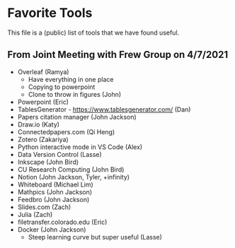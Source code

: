 # Favorite Tools

This file is a (public) list of tools that we have found useful.

## From Joint Meeting with Frew Group on 4/7/2021

- Overleaf (Ramya)
    - Have everything in one place
    - Copying to powerpoint
    - Clone to throw in figures (John)
- Powerpoint (Eric)
- TablesGenerator - https://www.tablesgenerator.com/ (Dan)
- Papers citation manager (John Jackson)
- Draw.io (Katy)
- Connectedpapers.com (Qi Heng)
- Zotero (Zakariya)
- Python interactive mode in VS Code (Alex)
- Data Version Control (Lasse)
- Inkscape (John Bird)
- CU Research Computing (John Bird)
- Notion (John Jackson, Tyler, +infinity)
- Whiteboard (Michael Lim)
- Mathpics (John Jackson)
- Feedbro (John Jackson)
- Slides.com (Zach)
- Julia (Zach)
- filetransfer.colorado.edu (Eric)
- Docker (John Jackson)
    - Steep learning curve but super useful (Lasse)
